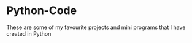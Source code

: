 # Python-Code
These are some of my favourite projects and mini programs that I have created in Python
